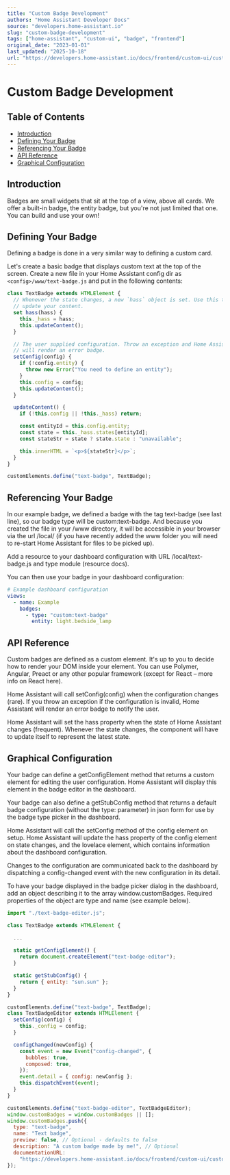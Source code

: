 ```yaml
---
title: "Custom Badge Development"
authors: "Home Assistant Developer Docs"
source: "developers.home-assistant.io"
slug: "custom-badge-development"
tags: ["home-assistant", "custom-ui", "badge", "frontend"]
original_date: "2023-01-01"
last_updated: "2025-10-18"
url: "https://developers.home-assistant.io/docs/frontend/custom-ui/custom-badge"
---
```


# Custom Badge Development

## Table of Contents

- [Introduction](#introduction)
- [Defining Your Badge](#defining-your-badge)
- [Referencing Your Badge](#referencing-your-badge)
- [API Reference](#api-reference)
- [Graphical Configuration](#graphical-configuration)

## Introduction

Badges are small widgets that sit at the top of a view, above all cards. We offer a built-in badge, the entity badge, but you're not just limited that one. You can build and use your own!

## Defining Your Badge
Defining a badge is done in a very similar way to defining a custom card.

Let's create a basic badge that displays custom text at the top of the screen. Create a new file in your Home Assistant config dir as `<config>/www/text-badge.js` and put in the following contents:

```javascript
class TextBadge extends HTMLElement {
  // Whenever the state changes, a new `hass` object is set. Use this to
  // update your content.
  set hass(hass) {
    this._hass = hass;
    this.updateContent();
  }

  // The user supplied configuration. Throw an exception and Home Assistant
  // will render an error badge.
  setConfig(config) {
    if (!config.entity) {
      throw new Error("You need to define an entity");
    }
    this.config = config;
    this.updateContent();
  }

  updateContent() {
    if (!this.config || !this._hass) return;

    const entityId = this.config.entity;
    const state = this._hass.states[entityId];
    const stateStr = state ? state.state : "unavailable";

    this.innerHTML = `<p>${stateStr}</p>`;
  }
}

customElements.define("text-badge", TextBadge);
```

## Referencing Your Badge
In our example badge, we defined a badge with the tag text-badge (see last line), so our badge type will be custom:text-badge. And because you created the file in your <config>/www directory, it will be accessible in your browser via the url /local/ (if you have recently added the www folder you will need to re-start Home Assistant for files to be picked up).

Add a resource to your dashboard configuration with URL /local/text-badge.js and type module (resource docs).

You can then use your badge in your dashboard configuration:

```yaml
# Example dashboard configuration
views:
  - name: Example
    badges:
      - type: "custom:text-badge"
        entity: light.bedside_lamp
```

## API Reference
Custom badges are defined as a custom element. It's up to you to decide how to render your DOM inside your element. You can use Polymer, Angular, Preact or any other popular framework (except for React – more info on React here).

Home Assistant will call setConfig(config) when the configuration changes (rare). If you throw an exception if the configuration is invalid, Home Assistant will render an error badge to notify the user.

Home Assistant will set the hass property when the state of Home Assistant changes (frequent). Whenever the state changes, the component will have to update itself to represent the latest state.

## Graphical Configuration
Your badge can define a getConfigElement method that returns a custom element for editing the user configuration. Home Assistant will display this element in the badge editor in the dashboard.

Your badge can also define a getStubConfig method that returns a default badge configuration (without the type: parameter) in json form for use by the badge type picker in the dashboard.

Home Assistant will call the setConfig method of the config element on setup. Home Assistant will update the hass property of the config element on state changes, and the lovelace element, which contains information about the dashboard configuration.

Changes to the configuration are communicated back to the dashboard by dispatching a config-changed event with the new configuration in its detail.

To have your badge displayed in the badge picker dialog in the dashboard, add an object describing it to the array window.customBadges. Required properties of the object are type and name (see example below).

```javascript
import "./text-badge-editor.js";

class TextBadge extends HTMLElement {
  
  ...

  static getConfigElement() {
    return document.createElement("text-badge-editor");
  }

  static getStubConfig() {
    return { entity: "sun.sun" };
  }
}

customElements.define("text-badge", TextBadge);
class TextBadgeEditor extends HTMLElement {
  setConfig(config) {
    this._config = config;
  }

  configChanged(newConfig) {
    const event = new Event("config-changed", {
      bubbles: true,
      composed: true,
    });
    event.detail = { config: newConfig };
    this.dispatchEvent(event);
  }
}

customElements.define("text-badge-editor", TextBadgeEditor);
window.customBadges = window.customBadges || [];
window.customBadges.push({
  type: "text-badge",
  name: "Text badge",
  preview: false, // Optional - defaults to false
  description: "A custom badge made by me!", // Optional
  documentationURL:
    "https://developers.home-assistant.io/docs/frontend/custom-ui/custom-badge", // Adds a help link in the frontend badge editor
});
```
